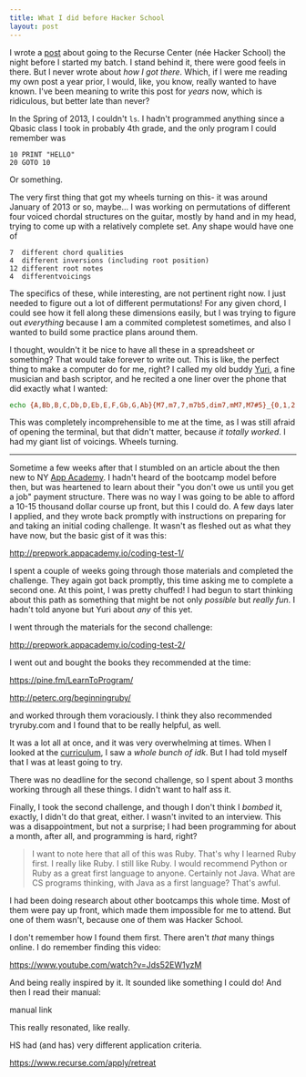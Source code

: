 ```yaml
---
title: What I did before Hacker School
layout: post
---
```


I wrote a [post](/corridor) about going to the Recurse Center (née Hacker School) the night
before I started my batch. I stand behind it, there were good feels in there.
But I never wrote about _how I got there_. Which, if I were me reading my own
post a year prior, I would, like, you know, really wanted to have known. I've been
meaning to write this post for _years_ now, which is ridiculous, but better
late than never?

In the Spring of 2013, I couldn't `ls`. I hadn't programmed anything since a
Qbasic class I took in probably 4th grade, and the only program I could remember was

```basic
10 PRINT "HELLO"
20 GOTO 10
```

Or something.

The very first thing that got my wheels turning on this- it was around January
of 2013 or so, maybe... I was working on permutations of different four voiced
chordal structures on the guitar, mostly by hand and in my head, trying to come
up with a relatively complete set. Any shape would have one of

```
7  different chord qualities
4  different inversions (including root position)
12 different root notes
4  differentvoicings
```

The specifics of these, while interesting, are not pertinent right now. I just
needed to figure out a lot of different permutations! For any given chord, I
could see how it fell along these dimensions easily, but I was trying to figure
out _everything_ because I am a commited completest sometimes, and also I
wanted to build some practice plans around them.

I thought, wouldn't it be nice to have all these in a spreadsheet or something?
That would take forever to write out. This is like, the perfect thing to make a
computer do for me, right? I called my old buddy
[Yuri](http://stacoscimus.com/), a fine musician and bash scriptor, and he
recited a one liner over the phone that did exactly what I wanted:

```bash
echo {A,Bb,B,C,Db,D,Eb,E,F,Gb,G,Ab}{M7,m7,7,m7b5,dim7,mM7,M7#5}_{0,1,2,3}_{drop2,drop2/3,drop2/4,drop3/4}
```

This was completely incomprehensible to me at the time, as I was
still afraid of opening the terminal, but that didn't matter, because _it
totally worked_. I had my giant list of voicings. Wheels turning.

<hr>

Sometime a few weeks after that I stumbled on an article about the then new to
NY [App Academy](http://www.wired.com/2013/03/free-learn-to-code-boot-camp/). I
hadn't heard of the bootcamp model before then, but was heartened to learn
about their "you don't owe us until you get a job" payment structure. There was
no way I was going to be able to afford a 10-15 thousand dollar course up
front, but this I could do. A few days later I applied, and they wrote back
promptly with instructions on preparing for and taking an initial coding
challenge. It wasn't as fleshed out as what they have now, but the basic gist
of it was this:

http://prepwork.appacademy.io/coding-test-1/

I spent a couple of weeks going through those materials and completed the
challenge. They again got back promptly, this time asking me to complete a
second one. At this point, I was pretty chuffed! I had begun to start
thinking about this path as something that might be not only _possible_ but
_really fun_. I hadn't told anyone but Yuri about _any_ of this yet.

I went through the materials for the second challenge:

http://prepwork.appacademy.io/coding-test-2/

I went out and bought the books they recommended at the time:

https://pine.fm/LearnToProgram/

http://peterc.org/beginningruby/

and worked through them voraciously. I think they also recommended tryruby.com
and I found that to be really helpful, as well.

It was a lot all at once, and it was very overwhelming at times. When I looked
at the [curriculum](http://www.appacademy.io/curriculum), I saw a _whole bunch
of idk_. But I had told myself that I was at least going to try.

There was no deadline for the second challenge, so I spent about 3 months
working through all these things. I didn't want to half ass it.

Finally, I took the second challenge, and though I don't think I _bombed_ it,
exactly, I didn't do that great, either. I wasn't invited to an interview. This
was a disappointment, but not a surprise; I had been programming for about a
month, after all, and programming is hard, right?

> I want to note here that all of this was Ruby. That's why I learned Ruby first.
> I really like Ruby. I still like Ruby. I would recommend Python or Ruby as a
> great first language to anyone. Certainly not Java. What are CS programs
> thinking, with Java as a first language? That's awful.

I had been doing research about other bootcamps this whole time. Most of them
were pay up front, which made them impossible for me to attend. But one of them
wasn't, because one of them was Hacker School.

I don't remember how I found them first. There aren't _that_ many things
online. I do remember finding this video:

https://www.youtube.com/watch?v=Jds52EW1yzM

And being really inspired by it. It sounded like something I could do! And then I read their manual:

manual link

This really resonated, like really.

HS had (and has) very different application criteria.

https://www.recurse.com/apply/retreat

